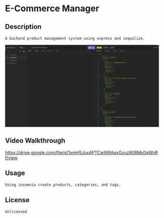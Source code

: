 # E-Commerce Manager
  
  
  ## Description
    A backend product management system using express and sequalize. 

  ![Alt text](/assets/screenshot.png?raw=true "Screen Shot")
  
  ## Video Walkthrough
  https://drive.google.com/file/d/1xmH5JoxAPTCwW6AqxGyuz808Ms0qWnRf/view

  
  ## Usage 
    Using insomnia create products, categories, and tags. 
  
    
  ## License
    Unlicensed

  
